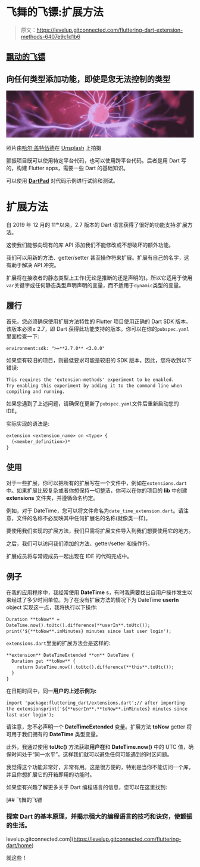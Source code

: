 # 飞舞的飞镖:扩展方法

> 原文：<https://levelup.gitconnected.com/fluttering-dart-extension-methods-6407e9c1d1b6>

## [飘动的飞镖](https://levelup.gitconnected.com/fluttering-dart/home)

## 向任何类型添加功能，即使是您无法控制的类型

![](img/d6b558272c06e10b9de28143f7c68b69.png)

照片由[哈尔·盖特伍德](https://unsplash.com/@halgatewood?utm_source=unsplash&utm_medium=referral&utm_content=creditCopyText)在 [Unsplash](https://unsplash.com/s/photos/science-ficition?utm_source=unsplash&utm_medium=referral&utm_content=creditCopyText) 上拍摄

颤振项目既可以使用特定平台代码，也可以使用跨平台代码。后者是用 Dart 写的，构建 Flutter apps，需要一些 Dart 的基础知识。

可以使用 [**DartPad**](https://dartpad.dev/) 对代码示例进行试验和测试。

# 扩展方法

自 2019 年 12 月的 11ᵗʰ以来，2.7 版本的 Dart 语言获得了很好的功能支持:扩展方法。

这使我们能够向现有的库 API 添加我们不能修改或不想破坏的额外功能。

我们可以用新的方法、getter/setter 甚至操作符来扩展。扩展有自己的名字，这有助于解决 API 冲突。

扩展将在接收者的静态类型上工作(无论是推断的还是声明的)。所以它适用于使用`var`关键字或任何静态类型声明声明的变量，而不适用于`dynamic`类型的变量。

## 履行

首先，您必须确保使用扩展方法特性的 Flutter 项目使用正确的 Dart SDK 版本。该版本必须≥ 2.7，即 Dart 获得此功能支持的版本。你可以在你的`pubspec.yaml`里面检查一下:

```
environment:sdk: ">=**2.7.0** <3.0.0"
```

如果您有较旧的项目，则最低要求可能是较旧的 SDK 版本，因此，您将收到以下错误:

```
This requires the 'extension-methods' experiment to be enabled.
Try enabling this experiment by adding it to the command line when compiling and running.
```

如果您遇到了上述问题，请确保在更新了`pubspec.yaml`文件后重新启动您的 IDE。

实际实现的语法是:

```
extension <extension_name> on <type> {
  (<member_definition>)*
} 
```

## 使用

对于一些扩展，你可以把所有的扩展写在一个文件中，例如在`extensions.dart`中。如果扩展比较复杂或者你想保持一切整洁，你可以在你的项目的 **lib** 中创建 **extensions** 文件夹，并遵循命名约定。

例如，对于 DateTime，您可以将文件命名为`date_time_extension.dart`。请注意，文件的名称不必反映其中任何扩展名的名称(就像类一样)。

要使用我们实现的扩展方法，我们只需将扩展文件导入到我们想要使用它的地方。

之后，我们可以访问我们添加的方法、getter/setter 和操作符。

扩展成员将与常规成员一起出现在 IDE 的代码完成中。

## 例子

在我的应用程序中，我经常使用 **DateTime** s，有时我需要找出自用户操作发生以来经过了多少时间单位。为了在没有扩展方法的情况下为 DateTime **userIn** object 实现这一点，我将执行以下操作:

```
Duration **toNow** = DateTime.now().toUtc().difference(**userIn**.toUtc());
print('${**toNow**.inMinutes} minutes since last user login');
```

`extensions.dart`里面的扩展方法会是这样的:

```
**extension** DateTimeExtended **on** DateTime {
  Duration get **toNow** {
    return DateTime.now().toUtc().difference(**this**.toUtc());
  } 
}
```

在日期时间中，同一**用户的上述示例为:**

```
import 'package:fluttering_dart/extensions.dart';// after importing the extensionsprint('${**userIn**.**toNow**.inMinutes} minutes since last user login');
```

请注意，您不必声明一个 **DateTimeExtended** 变量。扩展方法 **toNow** getter 将可用于我们拥有的 **DateTime** 类型变量。

此外，我通过使用 **toUtc()** 方法获取**用户在**和 **DateTime.now()** 中的 UTC 值，确保时间处于“同一水平”。这样我们就可以避免任何可能遇到的时区问题。

我觉得这个功能非常好，非常有用。这是很方便的，特别是当你不能访问一个库，并且你想扩展它的开箱即用的功能时。

如果您有兴趣了解更多关于 Dart 编程语言的信息，您可以在这里找到:

[](https://levelup.gitconnected.com/fluttering-dart/home) [## 飞舞的飞镖

### 探索 Dart 的基本原理，并揭示强大的编程语言的技巧和诀窍，使颤振的生活。

levelup.gitconnected.com](https://levelup.gitconnected.com/fluttering-dart/home) 

就这些！